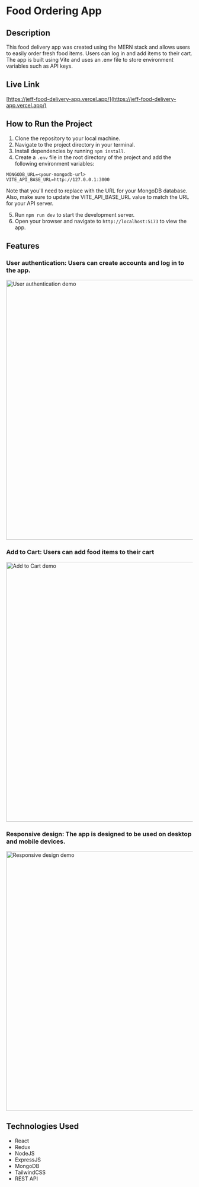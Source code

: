 # Food Ordering App

## Description

This food delivery app was created using the MERN stack and allows users to easily order fresh food items. Users can log in and add items to their cart. The app is built using Vite and uses an .env file to store environment variables such as API keys.

## Live Link

[https://jeff-food-delivery-app.vercel.app/](https://jeff-food-delivery-app.vercel.app/)

## How to Run the Project

1. Clone the repository to your local machine.
2. Navigate to the project directory in your terminal.
3. Install dependencies by running `npm install`.
4. Create a `.env` file in the root directory of the project and add the following environment variables:

````
MONGODB_URL=<your-mongodb-url>
VITE_API_BASE_URL=http://127.0.0.1:3000
````

Note that you'll need to replace <your-mongodb-url> with the URL for your MongoDB database. Also, make sure to update the VITE_API_BASE_URL value to match the URL for your API server.

5. Run `npm run dev` to start the development server.
6. Open your browser and navigate to `http://localhost:5173` to view the app.

## Features

### User authentication: Users can create accounts and log in to the app.

<img width="700" alt="User authentication demo" src="./client/src/assets/demo1.gif">

### Add to Cart: Users can add food items to their cart 

<img width="700" alt="Add to Cart demo" src="./client/src/assets/demo2.gif">

### Responsive design: The app is designed to be used on desktop and mobile devices.

<img width="700" alt="Responsive design demo" src="./client/src/assets/demo3.gif">

## Technologies Used

- React
- Redux
- NodeJS
- ExpressJS
- MongoDB
- TailwindCSS
- REST API
